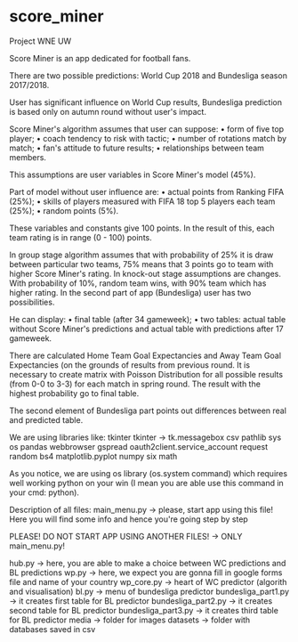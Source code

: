 # score_miner
Project WNE UW

Score Miner is an app dedicated for football fans. 

There are two possible predictions: World Cup 2018 and Bundesliga season 2017/2018.

User has significant influence on World Cup results, Bundesliga prediction is based only on autumn round without user's impact.

Score Miner's algorithm assumes that user can suppose: 
  •	form of five top player;
  •	coach tendency to risk with tactic;
  •	number of rotations match by match;
  •	fan's attitude to future results;
  •	relationships between team members.
  
This assumptions are user variables in Score Miner's model (45%).

Part of model without user influence are:
  •	actual points from Ranking FIFA (25%);
  •	skills of players measured with FIFA 18 top 5 players each team (25%);
  •	random points (5%).
  
These variables and constants give 100 points. In the result of this, each team rating is in range (0 - 100) points.

In group stage algorithm assumes that with probability of 25% it is draw between particular two teams, 75% means that 3 points go to team with higher Score Miner's rating.
In knock-out stage assumptions are changes. With probability of 10%, random team wins, with 90% team which has higher rating.
In the second part of app (Bundesliga) user has two possibilities.

He can display:
  •	final table (after 34 gameweek);
  •	two tables: actual table without Score Miner's predictions and actual table with predictions after 17 gameweek.
  
There are calculated Home Team Goal Expectancies and Away Team Goal Expectancies (on the grounds of results from previous round. 
It is necessary to create matrix with Poisson Distribution for all possible results (from 0-0 to 3-3) for each match in spring round. 
The result with the highest probability go to final table.

The second element of Bundesliga part points out differences between real and predicted table.


We are using libraries like: 
tkinter
tkinter -> tk.messagebox
csv
pathlib
sys
os
pandas
webbrowser
gspread
oauth2client.service_account
request
random
bs4
matplotlib.pyplot
numpy
six
math

As you notice, we are using os library (os.system command) which requires well working python on your win (I mean you are able use this command in your cmd: python).

Description of all files:
main_menu.py -> please, start app using this file! Here you will find some info and hence you're going step by step

PLEASE! DO NOT START APP USING ANOTHER FILES! -> ONLY main_menu.py!

hub.py -> here, you are able to make a choice between WC predictions and BL predictions
wp.py -> here, we expect you are gonna fill in google forms file and name of your country
wp_core.py -> heart of WC predictor (algorith and visualisation)
bl.py -> menu of bundesliga predictor
bundesliga_part1.py -> it creates first table for BL predictor
bundesliga_part2.py -> it creates second table for BL predictor
bundesliga_part3.py -> it creates third table for BL predictor
media -> folder for images
datasets -> folder with databases saved in csv
